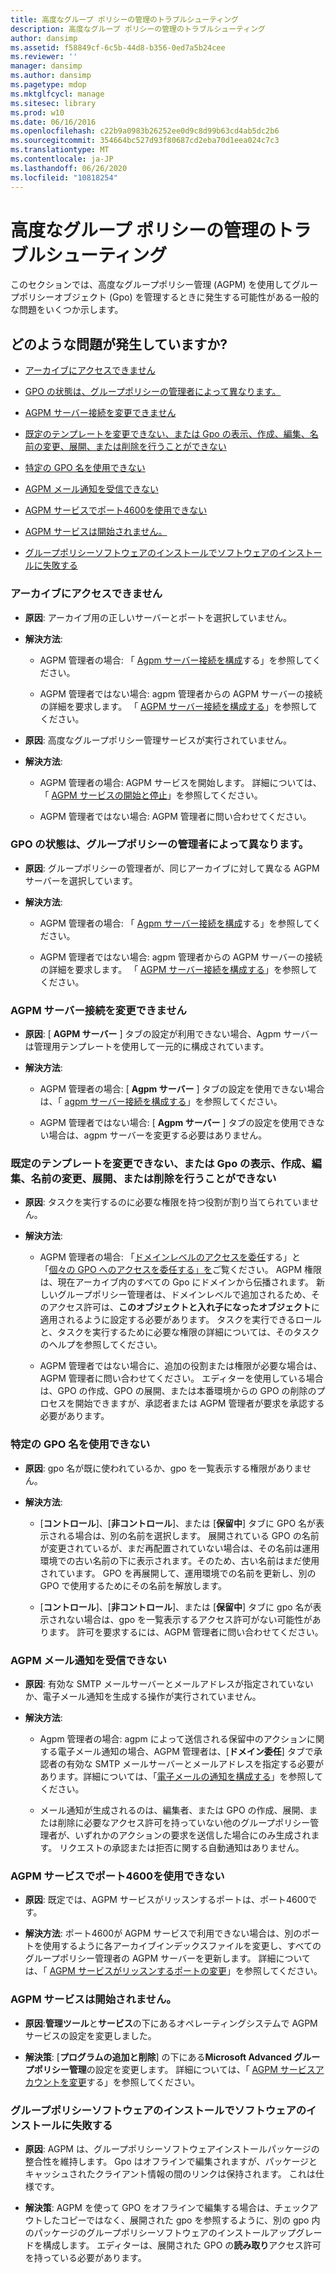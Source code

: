 ```yaml
---
title: 高度なグループ ポリシーの管理のトラブルシューティング
description: 高度なグループ ポリシーの管理のトラブルシューティング
author: dansimp
ms.assetid: f58849cf-6c5b-44d8-b356-0ed7a5b24cee
ms.reviewer: ''
manager: dansimp
ms.author: dansimp
ms.pagetype: mdop
ms.mktglfcycl: manage
ms.sitesec: library
ms.prod: w10
ms.date: 06/16/2016
ms.openlocfilehash: c22b9a0983b26252ee0d9c8d99b63cd4ab5dc2b6
ms.sourcegitcommit: 354664bc527d93f80687cd2eba70d1eea024c7c3
ms.translationtype: MT
ms.contentlocale: ja-JP
ms.lasthandoff: 06/26/2020
ms.locfileid: "10818254"
---
```

# 高度なグループ ポリシーの管理のトラブルシューティング


このセクションでは、高度なグループポリシー管理 (AGPM) を使用してグループポリシーオブジェクト (Gpo) を管理するときに発生する可能性がある一般的な問題をいくつか示します。

## どのような問題が発生していますか?


-   [アーカイブにアクセスできません](#bkmk-access-an-archive)

-   [GPO の状態は、グループポリシーの管理者によって異なります。](#bkmk-state-varies)

-   [AGPM サーバー接続を変更できません](#bkmk-modify-archive-location)

-   [既定のテンプレートを変更できない、または Gpo の表示、作成、編集、名前の変更、展開、または削除を行うことができない](#bkmk-perform-task)

-   [特定の GPO 名を使用できない](#bkmk-use-particular-name)

-   [AGPM メール通知を受信できない](#bkmk-email)

-   [AGPM サービスでポート4600を使用できない](#bkmk-port)

-   [AGPM サービスは開始されません。](#bkmk-not-start)

-   [グループポリシーソフトウェアのインストールでソフトウェアのインストールに失敗する](#bkmk-software-installation)

### <a href="" id="bkmk-access-an-archive"></a>アーカイブにアクセスできません

-   **原因**: アーカイブ用の正しいサーバーとポートを選択していません。

-   **解決方法**:

    -   AGPM 管理者の場合: 「 [Agpm サーバー接続を構成](configure-the-agpm-server-connection.md)する」を参照してください。

    -   AGPM 管理者ではない場合: agpm 管理者からの AGPM サーバーの接続の詳細を要求します。 「 [AGPM サーバー接続を構成する](configure-the-agpm-server-connection-reviewer.md)」を参照してください。

-   **原因**: 高度なグループポリシー管理サービスが実行されていません。

-   **解決方法**:

    -   AGPM 管理者の場合: AGPM サービスを開始します。 詳細については、「 [AGPM サービスの開始と停止](start-and-stop-the-agpm-service.md)」を参照してください。

    -   AGPM 管理者ではない場合: AGPM 管理者に問い合わせてください。

### <a href="" id="bkmk-state-varies"></a>GPO の状態は、グループポリシーの管理者によって異なります。

-   **原因**: グループポリシーの管理者が、同じアーカイブに対して異なる AGPM サーバーを選択しています。

-   **解決方法**:

    -   AGPM 管理者の場合: 「 [Agpm サーバー接続を構成](configure-the-agpm-server-connection.md)する」を参照してください。

    -   AGPM 管理者ではない場合: agpm 管理者からの AGPM サーバーの接続の詳細を要求します。 「 [AGPM サーバー接続を構成する](configure-the-agpm-server-connection-reviewer.md)」を参照してください。

### <a href="" id="bkmk-modify-archive-location"></a>AGPM サーバー接続を変更できません

-   **原因**: [ **AGPM サーバー** ] タブの設定が利用できない場合、Agpm サーバーは管理用テンプレートを使用して一元的に構成されています。

-   **解決方法**:

    -   AGPM 管理者の場合: [ **Agpm サーバー** ] タブの設定を使用できない場合は、「 [agpm サーバー接続を構成する](configure-the-agpm-server-connection.md)」を参照してください。

    -   AGPM 管理者ではない場合: [ **Agpm サーバー** ] タブの設定を使用できない場合は、agpm サーバーを変更する必要はありません。

### <a href="" id="bkmk-perform-task"></a>既定のテンプレートを変更できない、または Gpo の表示、作成、編集、名前の変更、展開、または削除を行うことができない

-   **原因**: タスクを実行するのに必要な権限を持つ役割が割り当てられていません。

-   **解決方法**:

    -   AGPM 管理者の場合: 「[ドメインレベルのアクセスを委任](delegate-domain-level-access.md)する」と「[個々の GPO へのアクセスを委任する」を](delegate-access-to-an-individual-gpo.md)ご覧ください。 AGPM 権限は、現在アーカイブ内のすべての Gpo にドメインから伝播されます。 新しいグループポリシー管理者は、ドメインレベルで追加されるため、そのアクセス許可は、**このオブジェクトと入れ子になったオブジェクト**に適用されるように設定する必要があります。 タスクを実行できるロールと、タスクを実行するために必要な権限の詳細については、そのタスクのヘルプを参照してください。

    -   AGPM 管理者ではない場合に、追加の役割または権限が必要な場合は、AGPM 管理者に問い合わせてください。 エディターを使用している場合は、GPO の作成、GPO の展開、または本番環境からの GPO の削除のプロセスを開始できますが、承認者または AGPM 管理者が要求を承認する必要があります。

### <a href="" id="bkmk-use-particular-name"></a>特定の GPO 名を使用できない

-   **原因**: gpo 名が既に使われているか、gpo を一覧表示する権限がありません。

-   **解決方法**:

    -   [**コントロール**]、[**非コントロール**]、または [**保留中**] タブに GPO 名が表示される場合は、別の名前を選択します。 展開されている GPO の名前が変更されているが、まだ再配置されていない場合は、その名前は運用環境での古い名前の下に表示されます。そのため、古い名前はまだ使用されています。 GPO を再展開して、運用環境での名前を更新し、別の GPO で使用するためにその名前を解放します。

    -   [**コントロール**]、[**非コントロール**]、または [**保留中**] タブに gpo 名が表示されない場合は、gpo を一覧表示するアクセス許可がない可能性があります。 許可を要求するには、AGPM 管理者に問い合わせてください。

### <a href="" id="bkmk-email"></a>AGPM メール通知を受信できない

-   **原因**: 有効な SMTP メールサーバーとメールアドレスが指定されていないか、電子メール通知を生成する操作が実行されていません。

-   **解決方法**:

    -   Agpm 管理者の場合: agpm によって送信される保留中のアクションに関する電子メール通知の場合、AGPM 管理者は、[**ドメイン委任**] タブで承認者の有効な SMTP メールサーバーとメールアドレスを指定する必要があります。詳細については、「[電子メールの通知を構成する](configure-e-mail-notification.md)」を参照してください。

    -   メール通知が生成されるのは、編集者、または GPO の作成、展開、または削除に必要なアクセス許可を持っていない他のグループポリシー管理者が、いずれかのアクションの要求を送信した場合にのみ生成されます。 リクエストの承認または拒否に関する自動通知はありません。

### <a href="" id="bkmk-port"></a>AGPM サービスでポート4600を使用できない

-   **原因**: 既定では、AGPM サービスがリッスンするポートは、ポート4600です。

-   **解決方法**: ポート4600が AGPM サービスで利用できない場合は、別のポートを使用するように各アーカイブインデックスファイルを変更し、すべてのグループポリシー管理者の AGPM サーバーを更新します。 詳細については、「 [AGPM サービスがリッスンするポートの変更](modify-the-port-on-which-the-agpm-service-listens.md)」を参照してください。

### <a href="" id="bkmk-not-start"></a>AGPM サービスは開始されません。

-   **原因**:**管理ツール**と**サービス**の下にあるオペレーティングシステムで AGPM サービスの設定を変更しました。

-   **解決策**: [**プログラムの追加と削除**] の下にある**Microsoft Advanced グループポリシー管理**の設定を変更します。 詳細については、「 [AGPM サービスアカウントを変更](modify-the-agpm-service-account.md)する」を参照してください。

### <a href="" id="bkmk-software-installation"></a>グループポリシーソフトウェアのインストールでソフトウェアのインストールに失敗する

-   **原因**: AGPM は、グループポリシーソフトウェアインストールパッケージの整合性を維持します。 Gpo はオフラインで編集されますが、パッケージとキャッシュされたクライアント情報の間のリンクは保持されます。 これは仕様です。

-   **解決策**: AGPM を使って GPO をオフラインで編集する場合は、チェックアウトしたコピーではなく、展開された gpo を参照するように、別の gpo 内のパッケージのグループポリシーソフトウェアのインストールアップグレードを構成します。 エディターは、展開された GPO の**読み取り**アクセス許可を持っている必要があります。

 

 






